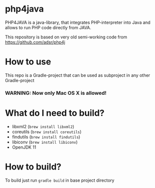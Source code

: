 # php4java

PHP4JAVA is a java-library, that integrates PHP-interpreter into Java and allows to run PHP code directly from JAVA.

This repository is based on very old semi-working code from https://github.com/adsr/php4j

# How to use
This repo is a Gradle-project that can be used as subproject in any other Gradle-project

### WARNING: Now only Mac OS X is allowed!

# What do I need to build?

- libxml2 (`brew install libxml2`)
- coreutils (`brew install coreutils`)
- findutils (`brew install findutils`)
- libiconv (`brew install libiconv`)
- OpenJDK 11

# How to build?
To build just run `gradle build` in base project directory
